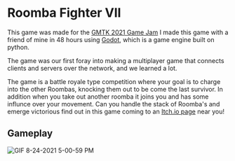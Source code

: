 # Roomba Fighter VII
This game was made for the [GMTK 2021 Game Jam](https://itch.io/jam/gmtk-2021)
I made this game with a friend of mine in 48 hours using [Godot](https://godotengine.org), which is a game engine built on python.

The game was our first foray into making a multiplayer game that connects clients and servers over the network, and we learned a lot. 

The game is a battle royale type competition where your goal is to charge into the other Roombas, knocking them out to be come the last survivor. In addition when you take out another roomba it joins you and has some influnce over your movement. Can you handle the stack of Roomba's and emerge victorious find out in this game coming to an [Itch.io page](https://chasarooni.itch.io/roomba-fighter-vii)
 near you!


## Gameplay
![GIF 8-24-2021 5-00-59 PM](https://user-images.githubusercontent.com/79132112/130696260-9366ccf0-a85c-4d4c-ac61-815868c6623f.gif)
